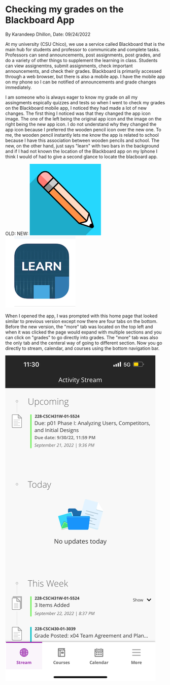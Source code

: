 # Checking my grades on the Blackboard App
By Karandeep Dhillon, Date: 09/24/2022

At my university (CSU Chico), we use a service called Blackboard that is the main hub for students and professor to communicate and complete tasks. Professors can send announcements, post assignments, post grades, and do a variety of other things to supplement the learning in class. Students can view assignemtns, submit assignments, check important announcements, and check their grades. Blackboard is primarily accessed through a web browser, but there is also a mobile app. I have the mobile app on my phone so I can be notified of announcements and grade changes immediately. 

I am someone who is always eager to know my grade on all my assingments espically quizzes and tests so when I went to check my grades on the Blackboard mobile app, I noticed they had made a lot of new changes. The first thing I noticed was that they changed the app icon image. The one of the left being the original app icon and the image on the right being the new app icon. I do not understand why they changed the app icon because I preferred the wooden pencil icon over the new one. To me, the wooden pencil instantly lets me know the app is related to school because I have this association between wooden pencils and school. The new, on the other hand, just says "learn" with two bars in the background and if I had not known the location of the Blackboard app on my Iphone I think I would of had to give a second glance to locate the blacboard app. 

OLD:                                     NEW:
 ![alt text](../assets/ogicon.png)        ![alt text](../assets/newicon.png)



When I opened the app, I was prompted with this home page that looked similar to previous version except now there are four tabs on the bottom. Before the new version, the "more" tab was located on the top left and when it was clicked the page would expand with multiple sections and you can click on "grades" to go directly into grades. The "more" tab was also the only tab and the centeral way of going to different section. Now you go directly to stream, calendar, and courses using the bottom navigation bar. 

![alt text](../assets/homescreen.jpeg)
